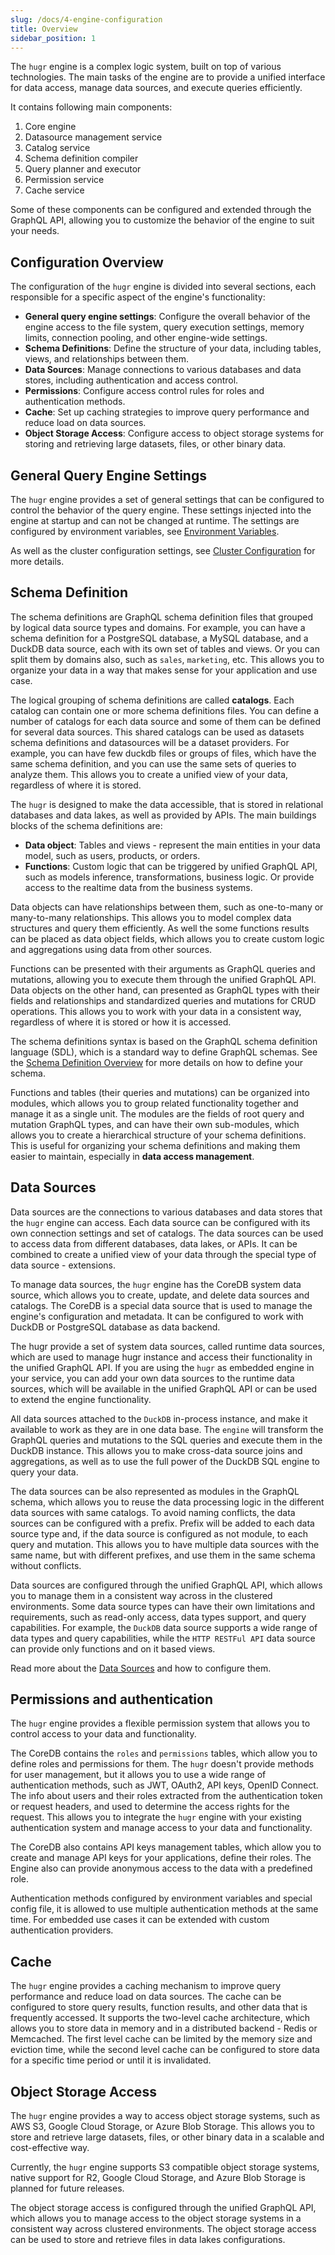 ```yaml
---
slug: /docs/4-engine-configuration
title: Overview
sidebar_position: 1
---
```


The `hugr` engine is a complex logic system, built on top of various technologies. The main tasks of the engine are to provide a unified interface for data access, manage data sources, and execute queries efficiently.

It contains following main components:

1. Core engine
2. Datasource management service
3. Catalog service
4. Schema definition compiler
5. Query planner and executor
6. Permission service
7. Cache service

Some of these components can be configured and extended through the GraphQL API, allowing you to customize the behavior of the engine to suit your needs.

## Configuration Overview

The configuration of the `hugr` engine is divided into several sections, each responsible for a specific aspect of the engine's functionality:

- **General query engine settings**: Configure the overall behavior of the engine access to the file system, query execution settings, memory limits, connection pooling, and other engine-wide settings.
- **Schema Definitions**: Define the structure of your data, including tables, views, and relationships between them.
- **Data Sources**: Manage connections to various databases and data stores, including authentication and access control.
- **Permissions**: Configure access control rules for roles and authentication methods.
- **Cache**: Set up caching strategies to improve query performance and reduce load on data sources.
- **Object Storage Access**: Configure access to object storage systems for storing and retrieving large datasets, files, or other binary data.

## General Query Engine Settings

The `hugr` engine provides a set of general settings that can be configured to control the behavior of the query engine. These settings injected into the engine at startup and can not be changed at runtime.
The settings are configured by environment variables, see [Environment Variables](../7-deployment/1-config.md).

As well as the cluster configuration settings, see [Cluster Configuration](../7-deployment/6-cluster.md) for more details.

## Schema Definition

The schema definitions are GraphQL schema definition files that grouped by logical data source types and domains. For example, you can have a schema definition for a PostgreSQL database, a MySQL database, and a DuckDB data source, each with its own set of tables and views. Or you can split them by domains also, such as `sales`, `marketing`, etc. This allows you to organize your data in a way that makes sense for your application and use case.

The logical grouping of schema definitions are called **catalogs**. Each catalog can contain one or more schema definitions files. You can define a number of catalogs for each data source and some of them can be defined for several data sources. This shared catalogs can be used as datasets schema definitions and datasources will be a dataset providers. For example, you can have few duckdb files or groups of files, which have the same schema definition, and you can use the same sets of queries to analyze them. This allows you to create a unified view of your data, regardless of where it is stored.

The `hugr` is designed to make the data accessible, that is stored in relational databases and data lakes, as well as provided by APIs. The main buildings blocks of the schema definitions are:

- **Data object**: Tables and views - represent the main entities in your data model, such as users, products, or orders.
- **Functions**: Custom logic that can be triggered by unified GraphQL API, such as models inference, transformations, business logic. Or provide access to the realtime data from the business systems.

Data objects can have relationships between them, such as one-to-many or many-to-many relationships. This allows you to model complex data structures and query them efficiently. As well the some functions results can be placed as data object fields, which allows you to create custom logic and aggregations using data from other sources.

Functions can be presented with their arguments as GraphQL queries and mutations, allowing you to execute them through the unified GraphQL API. Data objects on the other hand, can presented as GraphQL types with their fields and relationships and standardized queries and mutations for CRUD operations. This allows you to work with your data in a consistent way, regardless of where it is stored or how it is accessed.

The schema definitions syntax is based on the GraphQL schema definition language (SDL), which is a standard way to define GraphQL schemas. See the [Schema Definition Overview](./3-schema-definition/1-overview.md) for more details on how to define your schema.

Functions and tables (their queries and mutations) can be organized into modules, which allows you to group related functionality together and manage it as a single unit. The modules are the fields of root query and mutation GraphQL types, and can have their own sub-modules, which allows you to create a hierarchical structure of your schema definitions. This is useful for organizing your schema definitions and making them easier to maintain, especially in **data access management**.

## Data Sources

Data sources are the connections to various databases and data stores that the `hugr` engine can access. Each data source can be configured with its own connection settings and set of catalogs. The data sources can be used to access data from different databases, data lakes, or APIs. It can be combined to create a unified view of your data through the special type of data source - extensions.

To manage data sources, the `hugr` engine has the CoreDB system data source, which allows you to create, update, and delete data sources and catalogs. The CoreDB is a special data source that is used to manage the engine's configuration and metadata. It can be configured to work with DuckDB or PostgreSQL database as data backend.

The hugr provide a set of system data sources, called runtime data sources, which are used to manage hugr instance and access their functionality in the unified GraphQL API. If you are using the `hugr` as embedded engine in your service, you can add your own data sources to the runtime data sources, which will be available in the unified GraphQL API or can be used to extend the engine functionality.

All data sources attached to the `DuckDB` in-process instance, and make it available to work as they are in one data base.
The `engine` will transform the GraphQL queries and mutations to the SQL queries and execute them in the DuckDB instance. This allows you to make cross-data source joins and aggregations, as well as to use the full power of the DuckDB SQL engine to query your data.

The data sources can be also represented as modules in the GraphQL schema, which allows you to reuse the data processing logic in the different data sources with same catalogs.
To avoid naming conflicts, the data sources can be configured with a prefix. Prefix will be added to each data source type and, if the data source is configured as not module, to each query and mutation. This allows you to have multiple data sources with the same name, but with different prefixes, and use them in the same schema without conflicts.

Data sources are configured through the unified GraphQL API, which allows you to manage them in a consistent way across in the clustered environments.
Some data source types can have their own limitations and requirements, such as read-only access, data types support, and query capabilities. For example, the `DuckDB` data source supports a wide range of data types and query capabilities, while the `HTTP RESTFul API` data source can provide only functions and on it based views.

Read more about the [Data Sources](./1-data-sources/index.md) and how to configure them.

## Permissions and authentication

The `hugr` engine provides a flexible permission system that allows you to control access to your data and functionality.

The CoreDB contains the `roles` and `permissions` tables, which allow you to define roles and permissions for them. The `hugr` doesn't provide methods for user management, but it allows you to use a wide range of authentication methods, such as JWT, OAuth2, API keys, OpenID Connect. The info about users and their roles extracted from the authentication token or request headers, and used to determine the access rights for the request.
This allows you to integrate the `hugr` engine with your existing authentication system and manage access to your data and functionality.

The CoreDB also contains API keys management tables, which allow you to create and manage API keys for your applications, define their roles.
The Engine also can provide anonymous access to the data with a predefined role.

Authentication methods configured by environment variables and special config file, it is allowed to use multiple authentication methods at the same time. For embedded use cases it can be extended with custom authentication providers.

## Cache

The `hugr` engine provides a caching mechanism to improve query performance and reduce load on data sources. The cache can be configured to store query results, function results, and other data that is frequently accessed.
It supports the two-level cache architecture, which allows you to store data in memory and in a distributed backend - Redis or Memcached. The first level cache can be limited by the memory size and eviction time, while the second level cache can be configured to store data for a specific time period or until it is invalidated.

## Object Storage Access

The `hugr` engine provides a way to access object storage systems, such as AWS S3, Google Cloud Storage, or Azure Blob Storage. This allows you to store and retrieve large datasets, files, or other binary data in a scalable and cost-effective way.

Currently, the `hugr` engine supports S3 compatible object storage systems, native support for R2, Google Cloud Storage, and Azure Blob Storage is planned for future releases.

The object storage access is configured through the unified GraphQL API, which allows you to manage access to the object storage systems in a consistent way across clustered environments. The object storage access can be used to store and retrieve files in data lakes configurations.
